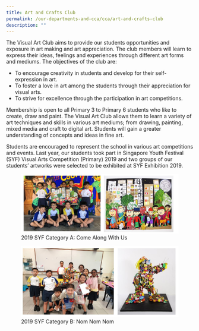 ```yaml
---
title: Art and Crafts Club
permalink: /our-departments-and-cca/cca/art-and-crafts-club
description: ""
---
```

The Visual Art Club aims to provide our students opportunities and exposure in art making and art appreciation. The club members will learn to express their ideas, feelings and experiences through different art forms and mediums. The objectives of the club are:
* To encourage creativity in students and develop for their self-expression in art.
* To foster a love in art among the students through their appreciation for visual arts.
* To strive for excellence through the participation in art competitions.

Membership is open to all Primary 3 to Primary 6 students who like to create, draw and paint. The Visual Art Club allows them to learn a variety of art techniques and skills in various art mediums; from drawing, painting, mixed media and craft to digital art. Students will gain a greater understanding of concepts and ideas in fine art.

Students are encouraged to represent the school in various art competitions and events. Last year, our students took part in Singapore Youth Festival (SYF) Visual Arts Competition (Primary) 2019 and two groups of our students’ artworks were selected to be exhibited at SYF Exhibition 2019.

<figure>  
<img src="/images/arts%201.jpg">  
<figcaption> 2019 SYF Category A: Come Along With Us </figcaption>  
</figure>

<figure>  
<img src="/images/arts%202.jpg">  
<figcaption> 2019 SYF Category B: Nom Nom Nom </figcaption>  
</figure>


